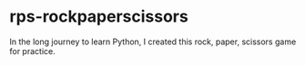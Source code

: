 # rps-rockpaperscissors
In the long journey to learn Python, I created this rock, paper, scissors game for practice.
